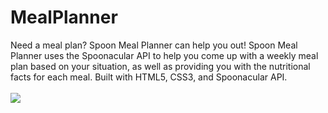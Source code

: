 # MealPlanner

Need a meal plan? Spoon Meal Planner can help you out! Spoon Meal Planner uses the Spoonacular API to help you come up with a weekly meal plan based on your situation, as well as providing you with the nutritional facts for each meal. Built with HTML5, CSS3, and Spoonacular API.
<br>
<br>
<img src="https://i.imgur.com/YVem665.png" />
